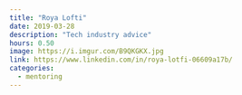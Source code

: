 ```yaml
---
title: "Roya Lofti"
date: 2019-03-28
description: "Tech industry advice"
hours: 0.50
image: https://i.imgur.com/B9QKGKX.jpg
link: https://www.linkedin.com/in/roya-lotfi-06609a17b/
categories:
  - mentoring
---
```

